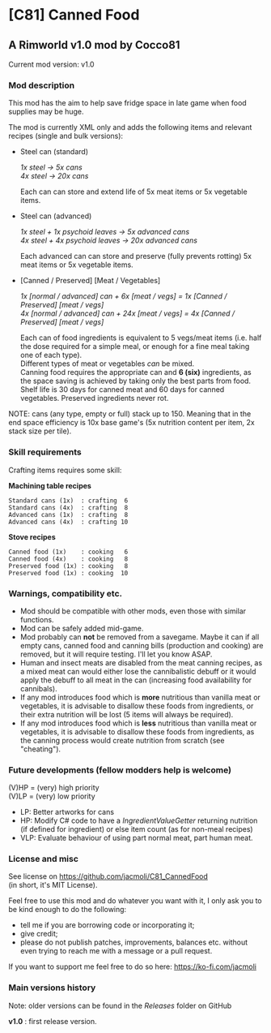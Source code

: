 # [C81] Canned Food
## A Rimworld v1.0 mod by Cocco81

Current mod version: v1.0

### Mod description

This mod has the aim to help save fridge space in late game when food supplies may be huge.

The mod is currently XML only and adds the following items and relevant recipes (single and bulk versions):

- Steel can (standard)

  *1x steel -> 5x  cans*  
  *4x steel -> 20x cans*  
  
  Each can can store and extend life of 5x meat items or 5x vegetable items. 
    
- Steel can (advanced)

  *1x steel + 1x psychoid leaves -> 5x  advanced cans*  
  *4x steel + 4x psychoid leaves -> 20x advanced cans*  
  
  Each advanced can can store and preserve (fully prevents rotting) 5x meat items or 5x vegetable items. 

- [Canned / Preserved] [Meat / Vegetables]

  *1x [normal / advanced] can + 6x  [meat / vegs] = 1x [Canned / Preserved] [meat / vegs]*  
  *4x [normal / advanced] can + 24x [meat / vegs] = 4x [Canned / Preserved] [meat / vegs]*  
  
  Each can of food ingredients is equivalent to 5 vegs/meat items (i.e. half the dose required for a simple meal, or enough for a fine meal taking one of each type).  
  Different types of meat or vegetables *can* be mixed.  
  Canning food requires the appropriate can and **6 (six)** ingredients, as the space saving is achieved by taking only the best parts from food. Shelf life is 30 days for canned meat and 60 days for canned vegetables. Preserved ingredients never rot.

NOTE: cans (any type, empty or full) stack up to 150. Meaning that in the end space efficiency is 10x base game's (5x nutrition content per item, 2x stack size per tile). 
  
### Skill requirements

Crafting items requires some skill:

**Machining table recipes**
```
Standard cans (1x)  : crafting  6
Standard cans (4x)  : crafting  8
Advanced cans (1x)  : crafting  8
Advanced cans (4x)  : crafting 10
```

**Stove recipes**
```
Canned food (1x)    : cooking   6
Canned food (4x)    : cooking   8
Preserved food (1x) : cooking   8
Preserved food (1x) : cooking  10
```

### Warnings, compatibility etc.

- Mod should be compatible with other mods, even those with similar functions.
- Mod can be safely added mid-game.
- Mod probably can **not** be removed from a savegame. Maybe it can if all empty cans, canned food and canning bills (production and cooking) are removed, but it will require testing. I'll let you know ASAP.
- Human and insect meats are disabled from the meat canning recipes, as a mixed meat can would either lose the cannibalistic debuff or it would apply the debuff to all meat in the can (increasing food availability for cannibals).
- If any mod introduces food which is **more** nutritious than vanilla meat or vegetables, it is advisable to disallow these foods from ingredients, or their extra nutrition will be lost (5 items will always be required).
- If any mod introduces food which is **less** nutritious than vanilla meat or vegetables, it is advisable to disallow these foods from ingredients, as the canning process would create nutrition from scratch (see "cheating").

### Future developments (fellow modders help is welcome)

(V)HP = (very) high priority  
(V)LP = (very) low priority

- LP: Better artworks for cans
- HP: Modify C# code to have a *IngredientValueGetter* returning nutrition (if defined for ingredient) or else item count (as for non-meal recipes)
- VLP: Evaluate behaviour of using part normal meat, part human meat.

### License and misc

See license on https://github.com/jacmoli/C81_CannedFood  
(in short, it's MIT License).

Feel free to use this mod and do whatever you want with it, I only ask you to be kind enough to do the following:  
- tell me if you are borrowing code or incorporating it;
- give credit;
- please do not publish patches, improvements, balances etc. without even trying to reach me with a message or a pull request.

If you want to support me feel free to do so here:
https://ko-fi.com/jacmoli

### Main versions history

Note: older versions can be found in the *Releases* folder on GitHub

**v1.0** : first release version.


